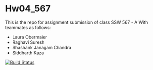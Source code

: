 # Hw04_567
This is the repo for assignment submission of class SSW 567 - A With teammates as follows:

* Laura Obermaier
* Raghavi Suresh
* Shashank Janagam Chandra
* Siddharth Kaza


[![Build Status](https://app.travis-ci.com/SHASHANKJC/Hw04_567.svg?branch=main)](https://app.travis-ci.com/SHASHANKJC/Hw04_567)
